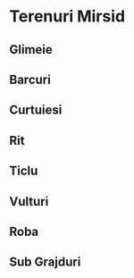 # Terenuri Mirsid

## Glimeie

## Barcuri

## Curtuiesi

## Rit

## Ticlu

## Vulturi

## Roba

## Sub Grajduri
